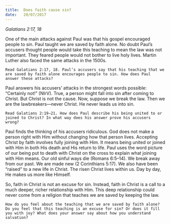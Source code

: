 ```yaml
---
title:  Does faith cause sin?
date:   20/07/2017
---
```


_Galatians 2:17, 18_

One of the main attacks against Paul was that his gospel encouraged people to sin. Paul taught we are saved by faith alone. No doubt Paul’s accusers thought people would take this teaching to mean the law was not important. They feared people would not bother to live holy lives. Martin Luther also faced the same attacks in the 1500s.

`Read Galatians 2:17, 18. Paul’s accusers say that his teaching that we are saved by faith alone encourages people to sin. How does Paul answer these attacks?`

Paul answers his accusers’ attacks in the strongest words possible: “Certainly not!” (NIrV). True, a person might fall into sin after coming to Christ. But Christ is not the cause. Now, suppose we break the law. Then we are the lawbreakers—never Christ. He never leads us into sin.

`Read Galatians 2:19–21. How does Paul describe his being united to or joined to Christ? In what way does his answer prove his accusers wrong?`

Paul finds the thinking of his accusers ridiculous. God does not make a person right with Him without changing how that person lives. Accepting Christ by faith involves fully joining with Him. It means being united or joined with Him in both His death and His return to life. Paul uses the word picture of our being put to death with Christ on the cross to explain what joining with Him means. Our old sinful ways die (Romans 6:5–14). We break away from our past. We are made new (2 Corinthians 5:17). We also have been “raised” to a new life in Christ. The risen Christ lives within us. Day by day, He makes us more like Himself.

So, faith in Christ is not an excuse for sin. Instead, faith in Christ is a call to a much deeper, richer relationship with Him. This deep relationship could never come from a religion that teaches we are saved by keeping the law.

`How do you feel about the teaching that we are saved by faith alone? Do you feel that this teaching is an excuse for sin? Or does it fill you with joy? What does your answer say about how you understand salvation?`